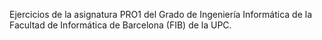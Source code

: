 Ejercicios de la asignatura PRO1 del Grado de Ingeniería Informática de la Facultad de Informática de Barcelona (FIB) de la UPC.
